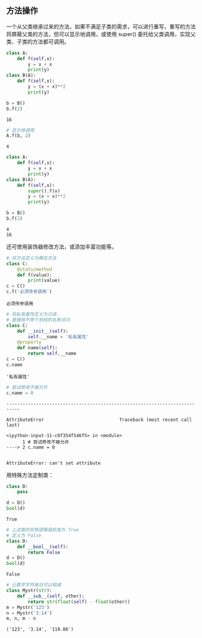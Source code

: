 ## 方法操作

一个从父类继承过来的方法，如果不满足子类的需求，可以进行重写，重写的方法将屏蔽父类的方法，但可以显示地调用，或使用 super() 委托给父类调用，实现父类、子类的方法都可调用。


```python
class A:
    def f(self,x):
        y = x + x
        print(y)
class B(A):
    def f(self,x):
        y = (x + x)**2 
        print(y)

b = B()
b.f(2)
```

    16
    


```python
# 显示地调用
A.f(b, 2)
```

    4
    


```python
class A:
    def f(self,x):
        y = x + x
        print(y)
class B(A):
    def f(self,x):
        super().f(x)
        y = (x + x)**2 
        print(y)

b = B()
b.f(2)
```

    4
    16
    

还可使用装饰器修改方法，或添加丰富功能等。


```python
# 将方法定义为静态方法
class C:
    @staticmethod
    def f(value):
        print(value)
c = C()
c.f('必须传参调用')
```

    必须传参调用
    


```python
# 将私有属性定义为只读，
# 直接用不带下划线的名称访问
class C:
    def __init__(self):
        self.__name = '私有属性'
    @property
    def name(self):
        return self.__name
c = C()
c.name
```




    '私有属性'




```python
# 尝试修改不被允许
c.name = 0
```


    ---------------------------------------------------------------------------

    AttributeError                            Traceback (most recent call last)

    <ipython-input-11-c0f354f546f5> in <module>
          1 # 尝试修改不被允许
    ----> 2 c.name = 0
    

    AttributeError: can't set attribute


用特殊方法定制类：


```python
class D:
    pass

d = D()
bool(d)
```




    True




```python
# 上述类的实例逻辑值检查为 True
# 定义为 False
class D:
    def __bool__(self):
        return False
d = D()
bool(d)
```




    False




```python
# 让数字字符串也可以相减
class Mystr(str):
    def __sub__(self, other):
        return str(float(self) - float(other))
m = Mystr('123')
n = Mystr('3.14')
m, n, m - n
```




    ('123', '3.14', '119.86')


